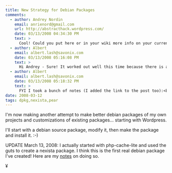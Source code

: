 ```yaml
---
title: New Strategy for Debian Packages
comments:
  - author: Andrey Nordin
    email: anrienord@gmail.com
    url: http://abstracthack.wordpress.com/
    date: 03/13/2008 04:34:30 PM
    text: >
      Cool! Could you put here or in your wiki more info on your current packaging activities?
  - author: Albert
    email: albert.lash@savonix.com
    date: 03/13/2008 05:16:08 PM
    text: >
      Hi Andrey - Sure! It worked out well this time because there is a package called dh-make-php which can be used to create debian packages from pear packages. Its not as simple as calling a command, but it did help.<br/><br/>My next goal is to setup a debian repository.
  - author: Albert
    email: albert.lash@savonix.com
    date: 03/13/2008 05:18:32 PM
    text: >
      FYI I took a bunch of notes (I added the link to the post too):<br/><br/><a href="http://www.docunext.com/wiki/Disassembling_php-cache-lite" rel="nofollow">http://www.docunext.com/wiki/Disassembling_php-cache-lite</a>
date: 2008-03-12
tags: dpkg,nexista,pear
---
```

I'm now making another attempt to make better debian packages of my own projects and customizations of existing packages... starting with Wordpress.

I'll start with a debian source package, modify it, then make the package and install it. :-)

UPDATE March 13, 2008: I actually started with php-cache-lite and used the guts to create a nexista package. I think this is the first real debian package I've created! Here are my <a href="http://www.docunext.com/wiki/Disassembling_php-cache-lite">notes</a> on doing so.

¥

